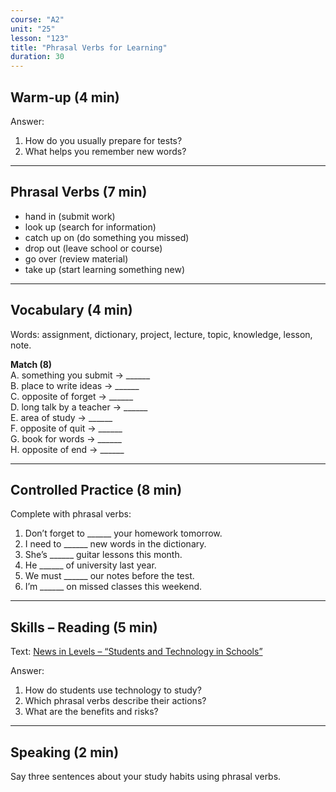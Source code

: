 ```yaml
---
course: "A2"
unit: "25"
lesson: "123"
title: "Phrasal Verbs for Learning"
duration: 30
---
```


## Warm-up (4 min)
Answer:
1. How do you usually prepare for tests?  
2. What helps you remember new words?  

-------

## Phrasal Verbs (7 min)
- hand in (submit work)  
- look up (search for information)  
- catch up on (do something you missed)  
- drop out (leave school or course)  
- go over (review material)  
- take up (start learning something new)  

-------

## Vocabulary (4 min)
Words: assignment, dictionary, project, lecture, topic, knowledge, lesson, note.  

**Match (8)**  
A. something you submit → ______  
B. place to write ideas → ______  
C. opposite of forget → ______  
D. long talk by a teacher → ______  
E. area of study → ______  
F. opposite of quit → ______  
G. book for words → ______  
H. opposite of end → ______  

-------

## Controlled Practice (8 min)
Complete with phrasal verbs:  
1. Don’t forget to ______ your homework tomorrow.  
2. I need to ______ new words in the dictionary.  
3. She’s ______ guitar lessons this month.  
4. He ______ of university last year.  
5. We must ______ our notes before the test.  
6. I’m ______ on missed classes this weekend.  

-------

## Skills – Reading (5 min)
Text: [News in Levels – “Students and Technology in Schools”](https://www.newsinlevels.com/)  

Answer:  
1. How do students use technology to study?  
2. Which phrasal verbs describe their actions?  
3. What are the benefits and risks?  

-------

## Speaking (2 min)
Say three sentences about your study habits using phrasal verbs.
